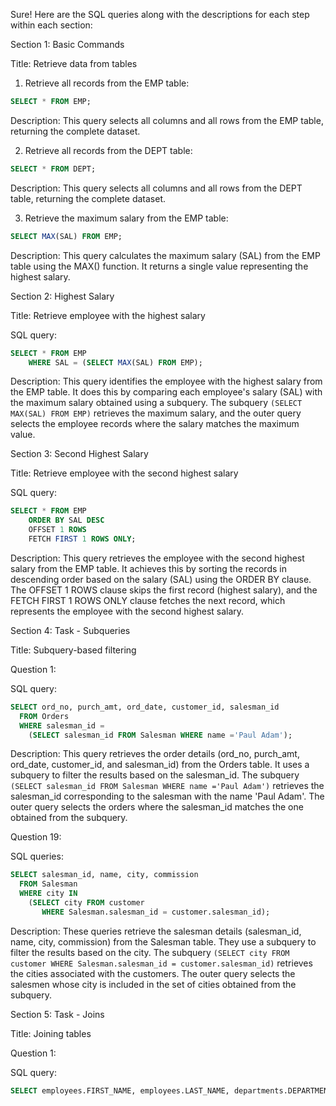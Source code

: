 Sure! Here are the SQL queries along with the descriptions for each step within each section:

Section 1: Basic Commands

Title: Retrieve data from tables

1. Retrieve all records from the EMP table:

```sql
SELECT * FROM EMP;
```

Description: This query selects all columns and all rows from the EMP table, returning the complete dataset.

2. Retrieve all records from the DEPT table:

```sql
SELECT * FROM DEPT;
```

Description: This query selects all columns and all rows from the DEPT table, returning the complete dataset.

3. Retrieve the maximum salary from the EMP table:

```sql
SELECT MAX(SAL) FROM EMP;
```

Description: This query calculates the maximum salary (SAL) from the EMP table using the MAX() function. It returns a single value representing the highest salary.

Section 2: Highest Salary

Title: Retrieve employee with the highest salary

SQL query:

```sql
SELECT * FROM EMP 
    WHERE SAL = (SELECT MAX(SAL) FROM EMP);
```

Description: This query identifies the employee with the highest salary from the EMP table. It does this by comparing each employee's salary (SAL) with the maximum salary obtained using a subquery. The subquery `(SELECT MAX(SAL) FROM EMP)` retrieves the maximum salary, and the outer query selects the employee records where the salary matches the maximum value.

Section 3: Second Highest Salary

Title: Retrieve employee with the second highest salary

SQL query:

```sql
SELECT * FROM EMP
    ORDER BY SAL DESC 
    OFFSET 1 ROWS
    FETCH FIRST 1 ROWS ONLY;
```

Description: This query retrieves the employee with the second highest salary from the EMP table. It achieves this by sorting the records in descending order based on the salary (SAL) using the ORDER BY clause. The OFFSET 1 ROWS clause skips the first record (highest salary), and the FETCH FIRST 1 ROWS ONLY clause fetches the next record, which represents the employee with the second highest salary.

Section 4: Task - Subqueries

Title: Subquery-based filtering

Question 1:

SQL query:

```sql
SELECT ord_no, purch_amt, ord_date, customer_id, salesman_id 
  FROM Orders 
  WHERE salesman_id = 
    (SELECT salesman_id FROM Salesman WHERE name ='Paul Adam');
```

Description: This query retrieves the order details (ord_no, purch_amt, ord_date, customer_id, and salesman_id) from the Orders table. It uses a subquery to filter the results based on the salesman_id. The subquery `(SELECT salesman_id FROM Salesman WHERE name ='Paul Adam')` retrieves the salesman_id corresponding to the salesman with the name 'Paul Adam'. The outer query selects the orders where the salesman_id matches the one obtained from the subquery.

Question 19:

SQL queries:

```sql
SELECT salesman_id, name, city, commission 
  FROM Salesman
  WHERE city IN 
    (SELECT city FROM customer 
       WHERE Salesman.salesman_id = customer.salesman_id);
```

Description: These queries retrieve the salesman details (salesman_id, name, city, commission) from the Salesman table. They use a subquery to filter the results based on the city. The subquery `(SELECT city FROM customer WHERE Salesman.salesman_id = customer.salesman_id)` retrieves the cities associated with the customers. The outer query selects the salesmen whose city is included in the set of cities obtained from the subquery.

Section 5: Task - Joins

Title: Joining tables

Question 1:

SQL query:

```sql
SELECT employees.FIRST_NAME, employees.LAST_NAME, departments.DEPARTMENT_ID

